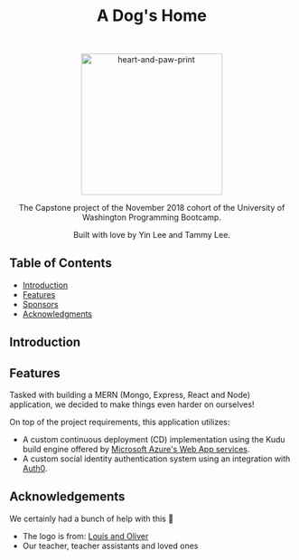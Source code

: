 <h1 align="center"> A Dog's Home </h1> <br>

<p align="center">
  <a href="#">
    <img alt="heart-and-paw-print" title="heart-and-paw-print" src="http://www.louisandoliver.com/wp-content/uploads/2015/09/Swirl-Heart-and-Paw-Print-Decal.png" width="250">
  </a>
</p>

<p align="center">
  The Capstone project of the November 2018 cohort of the University of Washington Programming Bootcamp.
</p>

<p align="center">
  Built with love by Yin Lee and Tammy Lee.
</p>

## Table of Contents

- [Introduction](#introduction)
- [Features](#features)
- [Sponsors](#sponsors-)
- [Acknowledgments](#acknowledgments)

## Introduction

## Features
Tasked with building a MERN (Mongo, Express, React and Node) application, we decided to make things even harder on ourselves!

On top of the project requirements, this application utilizes:

- A custom continuous deployment (CD) implementation using the Kudu build engine offered by [Microsoft Azure's Web App services](https://azure.microsoft.com/en-us/services/app-service/web/).
- A custom social identity authentication system using an integration with [Auth0](https://auth0.com/).

## Acknowledgements

We certainly had a bunch of help with this 🥰

- The logo is from: [Louis and Oliver](http://www.louisandoliver.com/shop/swirl-heart-and-paw-print-decal)
- Our teacher, teacher assistants and loved ones
